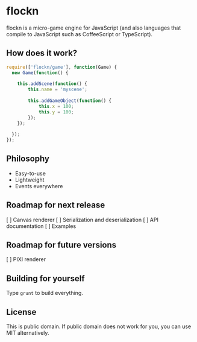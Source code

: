 flockn
======

flockn is a micro-game engine for JavaScript (and also languages that compile to JavaScript such as CoffeeScript or TypeScript).

How does it work?
-----------------

```javascript
require(['flockn/game'], function(Game) {
  new Game(function() {
  
    this.addScene(function() {
    	this.name = 'myscene';
    	
    	this.addGameObject(function() {
    		this.x = 100;
    		this.y = 100;
    	});
    });
  
  });
});
```

Philosophy
----------
* Easy-to-use
* Lightweight
* Events everywhere

Roadmap for next release
------------------------
[ ] Canvas renderer
[ ] Serialization and deserialization
[ ] API documentation
[ ] Examples

Roadmap for future versions
---------------------------
[ ] PIXI renderer

Building for yourself
---------------------
Type `grunt` to build everything.

License
-------
This is public domain. If public domain does not work for you, you can use MIT alternatively.

